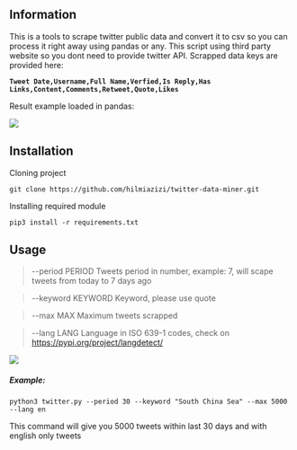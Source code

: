 ## Information
This is a tools to scrape twitter public data and convert it to csv so you can process it right away using pandas or any. This script using third party website so you dont need to provide twitter API. Scrapped data keys are provided here:

**`Tweet Date,Username,Full Name,Verfied,Is Reply,Has Links,Content,Comments,Retweet,Quote,Likes`**

Result example loaded in pandas:

![](https://i.imgur.com/L2L99bX.png)


## Installation 
Cloning project

`git clone https://github.com/hilmiazizi/twitter-data-miner.git`


Installing required module

`pip3 install -r requirements.txt `

## Usage

> --period PERIOD    Tweets period in number, example: 7, will scape tweets from today to 7 days ago

> --keyword KEYWORD  Keyword, please use quote

> --max MAX          Maximum tweets scrapped

> --lang LANG        Language in ISO 639-1 codes, check on https://pypi.org/project/langdetect/

![](https://i.imgur.com/W7VTZwc.png)

##### Example:
`python3 twitter.py --period 30 --keyword "South China Sea" --max 5000 --lang en`

This command will give you 5000 tweets within last 30 days and with english only tweets
